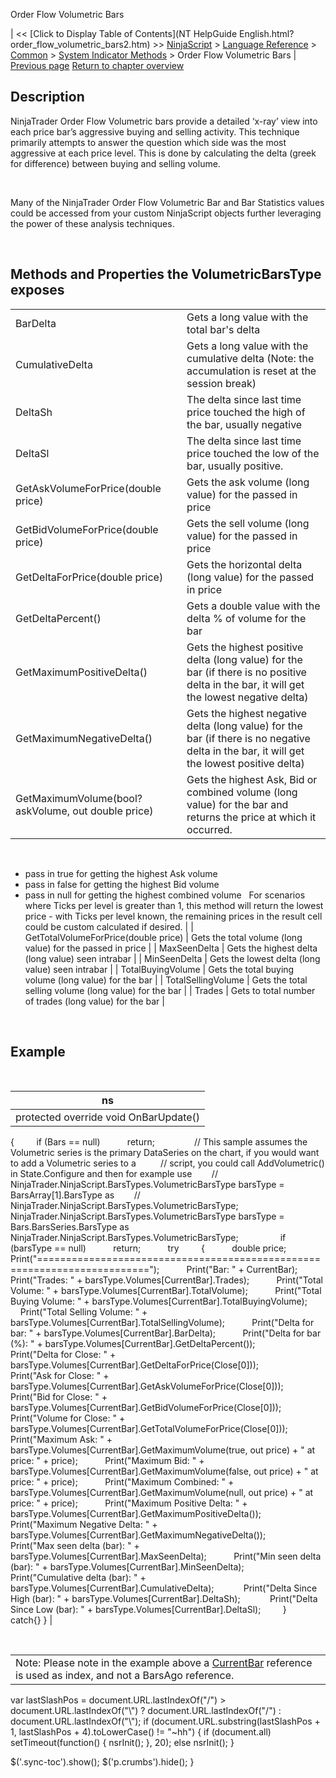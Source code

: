 ﻿










 


Order Flow Volumetric Bars







| &lt;&lt; [Click to Display Table of Contents](NT HelpGuide English.html?order_flow_volumetric_bars2.htm) &gt;&gt;
 [NinjaScript](ninjascript.htm) &gt; [Language Reference](language_reference_wip.htm) &gt; [Common](common.htm) &gt; [System Indicator Methods](indicators.htm) &gt;
Order Flow Volumetric Bars | [Previous page](order_flow_cumulative_delta2.htm)
[Return to chapter overview](indicators.htm)










Description
-----------


NinjaTrader Order Flow Volumetric bars provide a detailed ‘x-ray’ view into each price bar’s aggressive buying and selling activity. This technique primarily attempts to answer the question which side was the most aggressive at each price level. This is done by calculating the delta (greek for difference) between buying and selling volume.


 


Many of the NinjaTrader Order Flow Volumetric Bar and Bar Statistics values could be accessed from your custom NinjaScript objects further leveraging the power of these analysis techniques.


 


Methods and Properties the VolumetricBarsType exposes
-----------------------------------------------------





|  |  |
| --- | --- |
| BarDelta | Gets a long value with the total bar's delta |
| CumulativeDelta | Gets a long value with the cumulative delta (Note: the accumulation is reset at the session break) |
| DeltaSh | The delta since last time price touched the high of the bar, usually negative |
| DeltaSl | The delta since last time price touched the low of the bar, usually positive. |
| GetAskVolumeForPrice(double price) | Gets the ask volume (long value) for the passed in price |
| GetBidVolumeForPrice(double price) | Gets the sell volume (long value) for the passed in price |
| GetDeltaForPrice(double price) | Gets the horizontal delta (long value) for the passed in price |
| GetDeltaPercent() | Gets a double value with the delta % of volume for the bar |
| GetMaximumPositiveDelta() | Gets the highest positive delta (long value) for the bar (if there is no positive delta in the bar, it will get the lowest negative delta)  |
| GetMaximumNegativeDelta() | Gets the highest negative delta (long value) for the bar (if there is no negative delta in the bar, it will get the lowest positive delta)  |
| GetMaximumVolume(bool? askVolume, out double price) | Gets the highest Ask, Bid or combined volume (long value) for the bar and returns the price at which it occurred.
 
- pass in true for getting the highest Ask volume
- pass in false for getting the highest Bid volume
- pass in null for getting the highest combined volume
 
For scenarios where Ticks per level is greater than 1, this method will return the lowest price - with Ticks per level known, the remaining prices in the result cell could be custom calculated if desired. |
| GetTotalVolumeForPrice(double price) | Gets the total volume (long value) for the passed in price |
| MaxSeenDelta | Gets the highest delta (long value) seen intrabar |
| MinSeenDelta | Gets the lowest delta (long value) seen intrabar |
| TotalBuyingVolume | Gets the total buying volume (long value) for the bar |
| TotalSellingVolume | Gets the total selling volume (long value) for the bar |
| Trades | Gets to total number of trades (long value) for the bar |



 


Example
-------


 




| ns |
| --- |
| protected override void OnBarUpdate()
{
         if (Bars == null)
           return;
         
        // This sample assumes the Volumetric series is the primary DataSeries on the chart, if you would want to add a Volumetric series to a   
        // script, you could call AddVolumetric() in State.Configure and then for example use
        // NinjaTrader.NinjaScript.BarsTypes.VolumetricBarsType barsType = BarsArray[1].BarsType as 
        // NinjaTrader.NinjaScript.BarsTypes.VolumetricBarsType;
 
         NinjaTrader.NinjaScript.BarsTypes.VolumetricBarsType barsType = Bars.BarsSeries.BarsType as     
         NinjaTrader.NinjaScript.BarsTypes.VolumetricBarsType;
         
         if (barsType == null)
           return;
 
         try
         {
           double price;
           Print("=========================================================================");
           Print("Bar: " + CurrentBar);
           Print("Trades: " + barsType.Volumes[CurrentBar].Trades);
           Print("Total Volume: " + barsType.Volumes[CurrentBar].TotalVolume);
           Print("Total Buying Volume: " + barsType.Volumes[CurrentBar].TotalBuyingVolume);
           Print("Total Selling Volume: " + barsType.Volumes[CurrentBar].TotalSellingVolume);
           Print("Delta for bar: " + barsType.Volumes[CurrentBar].BarDelta);
           Print("Delta for bar (%): " + barsType.Volumes[CurrentBar].GetDeltaPercent());
           Print("Delta for Close: " + barsType.Volumes[CurrentBar].GetDeltaForPrice(Close[0]));
           Print("Ask for Close: " + barsType.Volumes[CurrentBar].GetAskVolumeForPrice(Close[0]));
           Print("Bid for Close: " + barsType.Volumes[CurrentBar].GetBidVolumeForPrice(Close[0]));
           Print("Volume for Close: " + barsType.Volumes[CurrentBar].GetTotalVolumeForPrice(Close[0]));
           Print("Maximum Ask: " + barsType.Volumes[CurrentBar].GetMaximumVolume(true, out price) + " at price: " + price);
           Print("Maximum Bid: " + barsType.Volumes[CurrentBar].GetMaximumVolume(false, out price) + " at price: " + price);
           Print("Maximum Combined: " + barsType.Volumes[CurrentBar].GetMaximumVolume(null, out price) + " at price: " + price);
           Print("Maximum Positive Delta: " + barsType.Volumes[CurrentBar].GetMaximumPositiveDelta());
           Print("Maximum Negative Delta: " + barsType.Volumes[CurrentBar].GetMaximumNegativeDelta());
           Print("Max seen delta (bar): " + barsType.Volumes[CurrentBar].MaxSeenDelta);
           Print("Min seen delta (bar): " + barsType.Volumes[CurrentBar].MinSeenDelta);
           Print("Cumulative delta (bar): " + barsType.Volumes[CurrentBar].CumulativeDelta);
            Print("Delta Since High (bar): " + barsType.Volumes[CurrentBar].DeltaSh);
            Print("Delta Since Low (bar): " + barsType.Volumes[CurrentBar].DeltaSl);
         }
         catch{}
} |



 




|  |
| --- |
| Note: Please note in the example above a [CurrentBar](currentbar.htm) reference is used as index, and not a BarsAgo reference.  |







 
 var lastSlashPos = document.URL.lastIndexOf("/") &gt; document.URL.lastIndexOf("\\") ? document.URL.lastIndexOf("/") : document.URL.lastIndexOf("\\");
 if (document.URL.substring(lastSlashPos + 1, lastSlashPos + 4).toLowerCase() != "~hh") {
 if (document.all) setTimeout(function() {
 nsrInit();
 }, 20);
 else nsrInit();
 }
 
 
 $('.sync-toc').show();
 $('p.crumbs').hide();
 }
 
 
 



